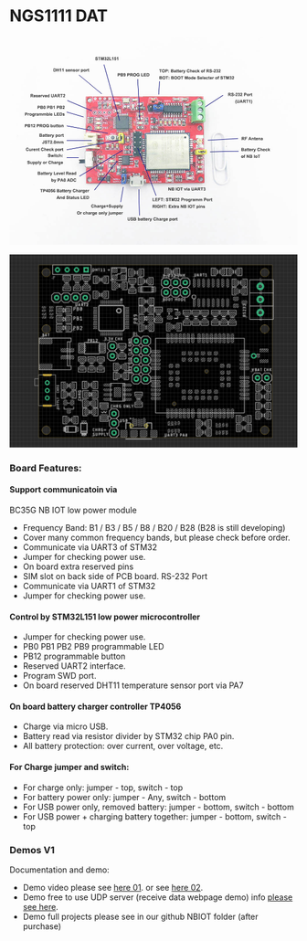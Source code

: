 
# NGS1111 DAT



![](29-54-17-18-04-2023.png)

![](42-18-17-18-04-2023.png)

### Board Features: 

#### Support communicatoin via
BC35G NB IOT low power module
- Frequency Band: B1 / B3 / B5 / B8 / B20 / B28 (B28 is still developing)
- Cover many common frequency bands, but please check before order.
- Communicate via UART3 of STM32
- Jumper for checking power use.
- On board extra reserved pins
- SIM slot on back side of PCB board.
RS-232 Port
- Communicate via UART1 of STM32
- Jumper for checking power use.


#### Control by STM32L151 low power microcontroller
- Jumper for checking power use.
- PB0 PB1 PB2 PB9 programmable LED
- PB12 programmable button
- Reserved UART2 interface.
- Program SWD port.
- On board reserved DHT11 temperature sensor port via PA7


#### On board battery charger controller TP4056
- Charge via micro USB.
- Battery read via resistor divider by STM32 chip PA0 pin.
- All battery protection: over current, over voltage, etc.


####  For Charge jumper and switch:
- For charge only: jumper - top, switch - top
- For battery power only: jumper - Any, switch - bottom
- For USB power only, removed battery: jumper - bottom, switch - bottom
- For USB power + charging battery together: jumper - bottom, switch - top


### Demos V1

Documentation and demo:
- Demo video please see [here 01](https://twitter.com/electro_phoenix/status/1146673039972564992). or see [here 02](https://twitter.com/electro_phoenix/status/1145569540585271296).
- Demo free to use UDP server (receive data webpage demo) info [please see here](https://www.electrodragon.com/w/Server).
- Demo full projects please see in our github NBIOT folder (after purchase)